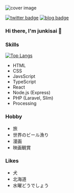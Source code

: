 ![cover image](https://user-images.githubusercontent.com/28256336/92463451-c9f19600-f206-11ea-9f06-68fa89ae0d2a.png)

[![twitter badge](https://img.shields.io/badge/twitter-junkisai-1da1f2?style=flat-square&logo=twitter)](https://twitter.com/junkisai) [![blog badge](https://img.shields.io/badge/homepage-junkisaito.com-1f425f?style=flat-square)](https://junkisaito.com)


### Hi there, I'm junkisai 👋

### Skills

[![Top Langs](https://github-readme-stats.vercel.app/api/top-langs/?username=junkisai&layout=compact)](https://github.com/junkisai)

- HTML
- CSS
- JavsScript
- TypeScript
- React
- Node.js (Express)
- PHP (Laravel, Slim)
- Processing

### Hobby

- 旅
- 世界のビール漁り
- 漫画
- 映画観賞

### Likes

- 犬
- 北海道
- 水曜どうでしょう
